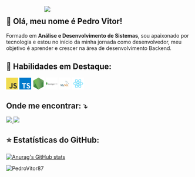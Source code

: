 <img src="https://raw.githubusercontent.com/MicaelliMedeiros/micaellimedeiros/master/image/computer-illustration.png" min-width="400px" max-width="400px" width="400px" align="right">

## 💜 Olá, meu nome é <strong>Pedro Vitor!</strong>
<p align="left"> 
    Formado em <strong>Análise e Desenvolvimento de Sistemas</strong>, 
    sou apaixonado por tecnologia e estou no início da minha jornada como desenvolvedor, meu objetivo é aprender e crescer na área de desenvolvimento Backend.
</p>

## 🚀 Habilidades em Destaque:

<code><img height="32" src="https://raw.githubusercontent.com/github/explore/80688e429a7d4ef2fca1e82350fe8e3517d3494d/topics/javascript/javascript.png" alt="Javascript"/></code>
<code><img height="32" src="https://raw.githubusercontent.com/github/explore/80688e429a7d4ef2fca1e82350fe8e3517d3494d/topics/typescript/typescript.png" alt="Typescript"/></code>
<code><img height="32" src="https://raw.githubusercontent.com/github/explore/80688e429a7d4ef2fca1e82350fe8e3517d3494d/topics/nodejs/nodejs.png" alt="Nodejs"/></code>
<code><img height="32" src="https://raw.githubusercontent.com/github/explore/80688e429a7d4ef2fca1e82350fe8e3517d3494d/topics/mongodb/mongodb.png" alt="MongoDB"/></code>
<code><img height="32" src="https://raw.githubusercontent.com/github/explore/80688e429a7d4ef2fca1e82350fe8e3517d3494d/topics/mysql/mysql.png" alt="MySQL"/></code>
<code><img height="32" src="https://raw.githubusercontent.com/github/explore/80688e429a7d4ef2fca1e82350fe8e3517d3494d/topics/react/react.png" alt="React"/></code>

## Onde me encontrar: ⤵️

<p align="left">
  <a href="mailto:pedrovitor812.812@gmail.com" alt="Gmail">
    <img src="https://img.shields.io/badge/-Gmail-FF0000?style=flat-square&labelColor=FF0000&logo=gmail&logoColor=white&link=mailto:pedrovitor812.812@gmail.com" />
  </a>
  <a href="https://www.linkedin.com/in/pedrovitor812/" alt="LinkedIn">
    <img src="https://img.shields.io/badge/-Linkedin-0e76a8?style=flat-square&logo=Linkedin&logoColor=white&link=https://www.linkedin.com/in/pedrovitor812/" />
  </a>
</p>

## ⭐ Estatísticas do GitHub:

[![Anurag's GitHub stats](https://github-readme-stats.vercel.app/api?username=PedroVitor87&count_private=true&show_icons=true&theme=transparent)](https://github.com/anuraghazra/github-readme-stats)


<p align="left"> <img src="https://komarev.com/ghpvc/?username=PedroVitor87" alt="PedroVitor87" /> </p>

